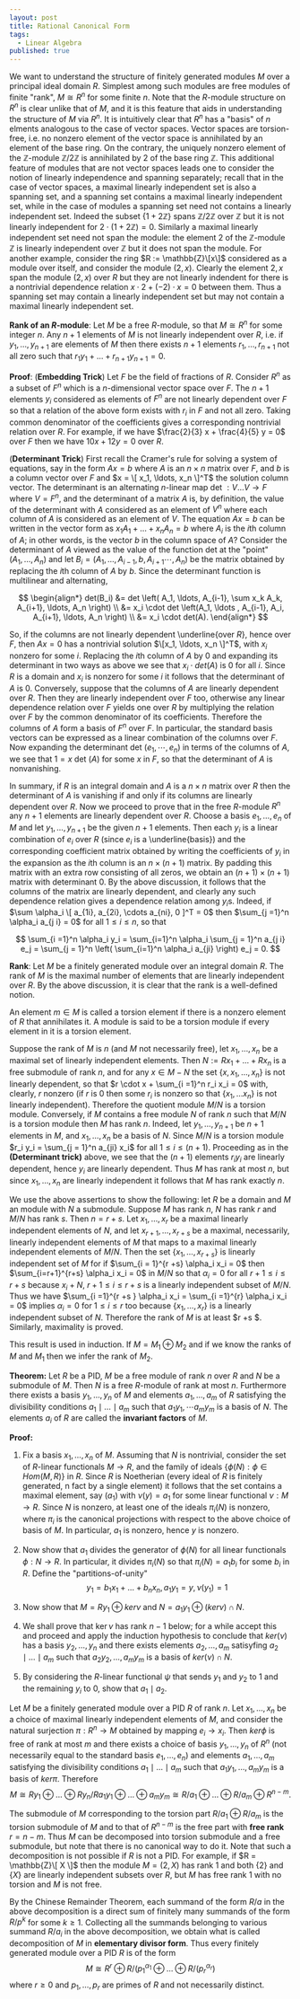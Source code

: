```yaml
---
layout: post
title: Rational Canonical Form
tags:
  - Linear Algebra
published: true
---
```


We want to understand the structure of finitely generated modules $M$ over a principal ideal domain $R$. Simplest among such modules are free modules of finite "rank", $M \cong R^n$ for some finite $n$. Note that the $R$-module structure on $R^n$ is clear unlike that of $M$, and it is this feature that aids in understanding the structure of $M$ via $R^n$. It is intuitively clear that $R^n$ has a "basis" of $n$ elments analogous to the case of vector spaces. Vector spaces are torsion-free, i.e. no nonzero element of the vector space is annihilated by an element of the base ring. On the contrary, the uniquely nonzero element of the $\mathbb{Z}$-module $\mathbb{Z}/ 2 \mathbb{Z}$ is annihilated by $2$ of the base ring $\mathbb{Z}$. This additional feature of modules that are not vector spaces leads one to consider the notion of linearly independence and spanning separately; recall that in the case of vector spaces, a maximal linearly independent set is also a spanning set, and a spanning set contains a maximal linearly independent set, while in the case of modules a spanning set need not contains a linearly independent set. Indeed the subset $\{ 1 + 2 \mathbb{Z} \}$ spans $\mathbb{Z}/2 \mathbb{Z}$ over $\mathbb{Z}$ but it is not linearly independent for $2 \cdot (1 + 2 \mathbb{Z}) = 0$. Similarly a maximal linearly independent set need not span the module: the element $2$ of the $\mathbb{Z}$-module $\mathbb{Z}$ is linearly independent over $\mathbb{Z}$ but it does not span the module. For another example, consider the ring $R := \mathbb{Z}\[x\]$ considered as a module over itself, and consider the module $(2,x)$. Clearly the element $2, x$ span the module $(2,x)$ over $R$ but they are not linearly indendent for there is a nontrivial dependence relation $x \cdot 2 + (-2) \cdot x = 0$ between them. Thus a spanning set may contain a linearly independent set but may not contain a maximal linearly independent set.

**Rank of an $R$-module**: Let $M$ be a free $R$-module, so that $M \cong R^n$ for some integer $n$. Any $n+1$ elements of $M$ is not linearly independent over $R$, i.e. if $y_1, \ldots, y_{n+1}$ are elements of $M$ then there exists $n+1$ elements $r_1, \ldots, r_{n+1}$ not all zero such that $r_1 y_1 + \ldots + r_{n+1} y_{n+1} = 0$. 

**Proof**: (**Embedding Trick**) Let $F$ be the field of fractions of $R$. Consider $R^n$ as a subset of $F^n$ which is a $n$-dimensional vector space over $F$. The $n+1$ elements $y_i$ considered as elements of $F^n$ are not linearly dependent over $F$ so that a relation of the above form exists with $r_i$ in $F$ and not all zero. Taking common denominator of the coefficients gives a corresponding nontrivial relation over $R$. For example, if we have $\frac{2}{3} x + \frac{4}{5} y = 0$ over $F$ then we have $10 x + 12 y = 0$ over $R$.

(**Determinant Trick**) First recall the Cramer's rule for solving a system of equations, say in the form $Ax = b$ where $A$ is an $n \times n$ matrix over $F$, and $b$ is a column vector over $F$ and $x = \[ x_1, \ldots, x_n \]^T$ the solution column vector. The determinant is an alternating $n$-linear map $\textrm{ det } : V \ldots V \to F$ where $V = F^n$, and the determinant of a matrix $A$ is, by definition, the value of the determinant with $A$ considered as an element of $V^n$ where each column of $A$ is considered as an element of $V$. The equation $Ax = b$ can be written in the vector form as $x_1 A_1 + \ldots + x_n A_n = b$ where $A_i$ is the $i$th column of $A$; in other words, is the vector $b$ in the column space of $A$? Consider the determinant of $A$ viewed as the value of the function $\textrm{ det }$ at the "point" $(A_1, \ldots, A_n)$ and let $B_i =  (A_1, \ldots,A_{i-1}, b, A_{i+1} \cdots, A_n)$ be the matrix obtained by replacing the $i$th column of $A$ by $b$. Since the determinant function is multilinear and alternating,

$$
\begin{align*}
det(B_i) &= det \left( A_1, \ldots, A_{i-1}, \sum x_k A_k, A_{i+1}, \ldots, A_n \right)
\\
&= x_i \cdot det \left(A_1, \ldots , A_{i-1}, A_i, A_{i+1}, \ldots, A_n \right) \\
&= x_i \cdot det(A).
\end{align*}
$$

So, if the columns are not linearly dependent \underline{over $R$}, hence over $F$, then $Ax = 0$ has a nontrivial solution $\[x_1, \ldots, x_n \]^T$, with $x_i$ nonzero for some $i$. Replacing the $i$th column of $A$ by $0$ and expanding its determinant in two ways as above we see that $x_i \cdot det(A)$ is $0$ for all $i$. Since $R$ is a domain and $x_i$ is nonzero for some $i$ it follows that the determinant of $A$ is $0$. Conversely, suppose that the columns of $A$ are linearly dependent over $R$. Then they are linearly independent over $F$ too, otherwise any linear dependence relation over $F$ yields one over $R$ by multiplying the relation over $F$ by the common denominator of its coefficients. Therefore the columns of $A$ form a basis of $F^n$ over $F$. In particular, the standard basis vectors can be expressed as a linear combination of the columns over $F$. Now expanding the determinant $\textrm{ det }(e_1, \cdots, e_n)$ in terms of the columns of $A$, we see that $1 = x \textrm{ det } (A)$ for some $x$ in $F$, so that the determinant of $A$ is nonvanishing.

In summary, if $R$ is an integral domain and $A$ is a $n\times n$ matrix over $R$ then the determinant of $A$ is vanishing if and only if its columns are linearly dependent over $R$. Now we proceed to prove that in the free $R$-module $R^n$ any $n+1$ elements are linearly dependent over $R$. Choose a basis $e_1, \ldots, e_n$ of $M$ and let $y_1, \ldots, y_{n+1}$ be the given $n+1$ elements. Then each $y_i$ is a linear combination of $e_i$ over $R$ (since $e_i$ is a \underline{basis}) and the corresponding coefficient matrix obtained by writing the coefficients of $y_i$ in the expansion as the $i$th column is an $n \times (n+1)$ matrix. By padding this matrix with an extra row consisting of all zeros, we obtain an $(n+1) \times (n+1)$ matrix with determinant $0$. By the above discussion, it follows that the columns of the matrix are linearly dependent, and clearly any such dependence relation gives a dependence relation among $y_i$s. Indeed, if $\sum \alpha_i \[ a_{1i}, a_{2i}, \cdots a_{ni}, 0 ]^T = 0$ then $\sum_{j =1}^n \alpha_i a_{j i} = 0$ for all $1 \leq i \leq n$, so that 

$$
\sum_{i =1}^n \alpha_i y_i = \sum_{i=1}^n \alpha_i \sum_{j = 1}^n a_{j i} e_j = \sum_{j = 1}^n  \left( \sum_{i=1}^n \alpha_i a_{ji} \right) e_j = 0.
$$

**Rank**: Let $M$ be a finitely generated module over an integral domain $R$. The rank of $M$ is the maximal number of elements that are linearly independent over $R$. By the above discussion, it is clear that the rank is a well-defined notion. 

An element $m \in M$ is called a torsion element if there is a nonzero element of $R$ that annihilates it. A module is said to be a torsion module if every element in it is a torsion element. 

Suppose the rank of $M$ is $n$ (and $M$ not necessarily free), let $x_1, \ldots, x_n$ be a maximal set of linearly independent elements. Then $N := Rx_1 + \ldots + R x_n$ is a free submodule of rank $n$, and for any $x \in M - N$ the set $\{ x, x_1, \ldots, x_n \}$ is not linearly dependent, so that $r \cdot x + \sum_{i =1}^n r_i x_i = 0$ with, clearly, $r$ nonzero (if $r$ is $0$ then some $r_i$ is nonzero so that $\{x_1, \ldots x_n \}$ is not linearly independent). Therefore the quotient module $M/N$ is a torsion module.  Conversely, if $M$ contains a free module $N$ of rank $n$ such that $M/N$ is a torsion module then $M$ has rank $n$. Indeed, let $y_1, \ldots, y_{n+1}$ be $n+1$ elements in $M$, and $x_1, \ldots, x_n$ be a basis of $N$. Since $M/N$ is a torsion module $r_i y_i = \sum_{j = 1}^n a_{ji} x_i$ for all $1 \leq i \leq (n+1)$. Proceeding as in the **(Determinant trick)** above, we see that the $(n+1)$ elements $r_i y_i$ are linearly dependent, hence $y_i$ are linearly dependent. Thus $M$ has rank at most $n$, but since $x_1, \ldots, x_n$ are linearly independent it follows that $M$ has rank exactly $n$.

We use the above assertions to show the following: let $R$ be a domain and $M$ an module with $N$ a submodule. Suppose $M$ has rank $n$, $N$ has rank $r$ and $M/N$ has rank $s$. Then $n = r + s$. Let $x_1, \ldots, x_r$ be a maximal linearly independent elements of $N$, and let $x_{r+1}, \ldots, x_{r+s}$ be a maximal, necessarily, linearly independent elements of $M$ that maps to a maximal linearly independent elements of $M/N$. Then the set $\{x_1, \ldots, x_{r+s} \}$ is linearly independent set of $M$ for if $\sum_{i = 1}^{r +s}  \alpha_i x_i = 0$ then $\sum_{i=r+1}^{r+s} \alpha_i x_i = 0$ in $M/N$ so that $\alpha_i = 0$ for all $r +1 \leq i \leq r +s$ because $x_i+N$, $r+1 \leq i \leq r + s$ is a linearly independent subset of $M/N$. Thus we have $\sum_{i =1}^{r +s } \alpha_i x_i = \sum_{i =1}^{r} \alpha_i x_i = 0$ implies $\alpha_i = 0$ for $1 \leq i \leq r$ too because $\{ x_1, \ldots, x_r \}$ is a linearly independent subset of $N$. Therefore the rank of $M$ is at least $r +s $. Similarly, maximality is proved.

This result is used in induction. If $M = M_1 \oplus M_2$ and if we know the ranks of $M$ and $M_1$ then we infer the rank of $M_2$.



**Theorem:** Let $R$ be a PID,  $M$ be a free module of rank $n$ over $R$ and $N$ be a submodule of $M$. Then $N$ is a free $R$-module of rank at most $n$. Furthermore there exists a basis $y_1, \ldots, y_n$ of $M$ and elements $a_1, \ldots, a_m$ of $R$ satisfying the divisibility conditions $a_1 \mid \ldots \mid a_m$ such that $a_1 y_1, \cdots a_m y_m$ is a basis of $N$. The elements $a_i$ of $R$ are called the **invariant factors** of $M$.

**Proof:**

1. Fix a basis $x_1, \ldots, x_n$ of $M$. Assuming that $N$ is nontrivial, consider the set of $R$-linear functionals $M \to R$, and the family of ideals $\{ \phi(N) : \phi \in Hom(M,R) \}$ in $R$. Since $R$ is Noetherian (every ideal of $R$ is finitely generated, n fact by a single element) it follows that the set contains a maximal element, say $(a_1)$ with $\nu(y) = a_1$ for some linear functional $\nu: M \to R$. Since $N$ is nonzero, at least one of the ideals $\pi_i(N)$ is nonzero, where $\pi_i$ is the canonical projections with respect to the above choice of basis of $M$. In particular, $a_1$ is nonzero, hence $y$ is nonzero. 

2. Now show that $a_1$ divides the generator of $\phi(N)$ for all linear functionals $\phi: N \to R$. In particular, it divides $\pi_i(N)$ so that $\pi_i(N) = a_1 b_i$ for some $b_i$ in $R$. Define the "partitions-of-unity" 
$$
y_1 = b_1 x_1 + \ldots  + b_n x_n, a_1 y_1 = y , \nu(y_1) = 1
$$

3. Now show that $M = Ry_1 \oplus ker \nu$ and $N = a_1 y_1 \oplus (ker \nu) \cap N$. 

4. We shall prove that $\ker \nu$ has rank $n-1$ below; for a while accept this and proceed and apply the induction hypothesis to conclude that $ker(\nu)$ has a basis $y_2, \ldots, y_n$ and there exists elements $a_2, \ldots, a_m$  satisyfing $a_2 \mid \ldots \mid a_m$ such that $a_2 y_2, \ldots, a_m y_m$ is a basis of $ker(\nu) \cap N$. 

5. By considering the $R$-linear functional $\psi$ that sends $y_1$ and $y_2$ to $1$ and the remaining $y_i$ to $0$, show that $a_1 \mid a_2$.


Let $M$ be a finitely generated module over a PID $R$ of rank $n$. Let $x_1, \ldots, x_n$ be a choice of maximal linearly independent elements of $M$, and consider the natural surjection $\pi: R^n \to M$ obtained by mapping $e_i \to x_i$. Then $ker \phi$ is free of rank at most $m$ and there exists a choice of basis $y_1, \ldots, y_n$ of $R^n$ (not necessarily equal to the standard basis $e_1, \ldots, e_n$) and elements $a_1, \ldots, a_m$ satisfying the divisibility conditions $a_1 \mid \ldots \mid a_m$ such that $a_1 y_1, \ldots, a_m y_m$ is a basis of $ker \pi$. Therefore
$$
M \cong Ry_1 \oplus \ldots \oplus R y_n / R a_1 y_1 \oplus \ldots \oplus a_m y_m \cong R/a_1 \oplus \ldots \oplus R/a_m \oplus R^{n-m}.
$$

The submodule of $M$ corresponding to the torsion part $R/a_1 \oplus R/a_m$ is the torsion submodule of $M$ and to that of $R^{n-m}$ is the free part with **free rank** $r = n-m$. Thus $M$ can be decomposed into torsion submodule and a free submodule, but note that there is no canonical way to do it. Note that such a decomposition is not possible if $R$ is not a PID. For example, if $R = \mathbb{Z}\[ X \]$ then the module $M = (2,X)$ has rank $1$ and both $\{ 2 \}$ and $\{ X \}$ are linearly independent subsets over $R$, but $M$ has free rank $1$ with no torsion and $M$ is not free.


By the Chinese Remainder Theorem, each summand of the form $R/a$ in the above decomposition is a direct sum of finitely many summands of the form $R/p^k$ for some $k \geq 1$. Collecting all the summands belonging to various summand $R/a_i$ in the above decomposition, we obtain what is called decomposition of $M$ in **elementary divisor form**. Thus every finitely generated module over a PID $R$ is of the form 
$$
M \cong R^r \oplus R/(p_1^{\alpha_1} \oplus \ldots \oplus R/(p_r^{\alpha_r})
$$
where $r \geq 0$ and $p_1, \ldots, p_r$ are primes of $R$ and not necessarily distinct.














